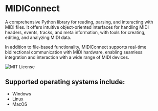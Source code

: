 # MIDIConnect
A comprehensive Python library for reading, parsing, and interacting with MIDI files. It offers intuitive object-oriented interfaces for handling MIDI headers, events, tracks, and meta information, with tools for creating, editing, and analyzing MIDI data.

In addition to file-based functionality, MIDIConnect supports real-time bidirectional communication with MIDI hardware, enabling seamless integration and interaction with a wide range of MIDI devices.

![MIT License](https://img.shields.io/badge/license-MIT-blue.svg)

## Supported operating systems include:
- Windows
- Linux
- MacOS
